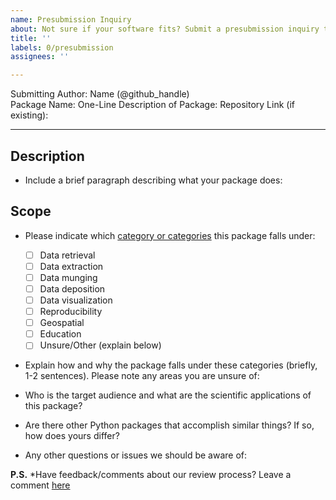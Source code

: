 ```yaml
---
name: Presubmission Inquiry
about: Not sure if your software fits? Submit a presubmission inquiry to the editors
title: ''
labels: 0/presubmission
assignees: ''

---
```


Submitting Author: Name (@github_handle)  
Package Name: 
One-Line Description of Package: 
Repository Link (if existing):   

---

## Description

- Include a brief paragraph describing what your package does:

## Scope 

- Please indicate which [category or categories][PackageCategories] this package falls under:
	- [ ] Data retrieval
	- [ ] Data extraction
	- [ ] Data munging
	- [ ] Data deposition
	- [ ] Data visualization
	- [ ] Reproducibility
	- [ ] Geospatial
	- [ ] Education
	- [ ] Unsure/Other (explain below)
        
- Explain how and why the package falls under these categories (briefly, 1-2 sentences). Please note any areas you are unsure of:

- Who is the target audience and what are the scientific applications of this package?  

- Are there other Python packages that accomplish similar things? If so, how does yours differ?

- Any other questions or issues we should be aware of:



**P.S.** *Have feedback/comments about our review process? Leave a comment [here][Comments]


[PackageCategories]: https://www.pyopensci.org/contributing-guide/open-source-software-peer-review/aims-and-scope.html?highlight=data#package-categories

[Comments]: https://github.com/pyOpenSci/governance/issues/8
